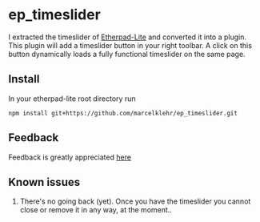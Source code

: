 # ep_timeslider
I extracted the timeslider of [Etherpad-Lite](https://github.com/Pita/etherpad-lite) and converted it into a plugin.
This plugin will add a timeslider button in your right toolbar. A click on this button dynamically loads a fully functional timeslider on the same page.

## Install
In your etherpad-lite root directory run

```
npm install git+https://github.com/marcelklehr/ep_timeslider.git
```

## Feedback
Feedback is greatly appreciated [here](https://github.com/marcelklehr/ep_timeslider/issues)

## Known issues
 1. There's no going back (yet). Once you have the timeslider you cannot close or remove it in any way, at the moment..